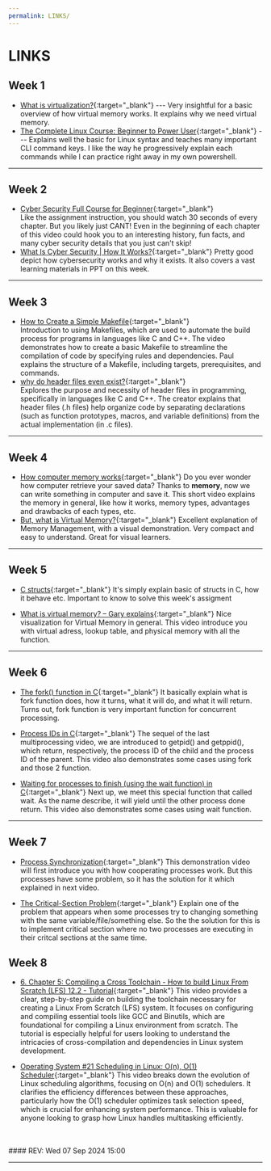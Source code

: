 ```yaml
---
permalink: LINKS/
---
```


# LINKS

## Week 1

* [What is virtualization?](https://www.youtube.com/watch?v=5lFnKYCZT5o){:target="_blank"} ---
  Very insightful for a basic overview of how virtual memory works. It explains why we need virtual memory.
* [The Complete Linux Course: Beginner to Power User](https://youtu.be/wBp0Rb-ZJak){:target="_blank"} ---
  Explains well the basic for Linux syntax and teaches many important CLI command keys. I like the way he progressively explain each commands while I can practice right away in my own powershell.

---

## Week 2

* [Cyber Security Full Course for Beginner](https://youtu.be/U_P23SqJaDc){:target="_blank"}  
  Like the assignment instruction, you should watch 30 seconds of every chapter. But you likely just CANT! Even in the beginning of each chapter of this video could hook you to an interesting history, fun facts, and many cyber security details that you just can't skip!
* [What Is Cyber Security | How It Works?](https://www.youtube.com/watch?v=inWWhr5tnEA){:target="_blank"} 
  Pretty good depict how cybersecurity works and why it exists. It also covers a vast learning materials in PPT on this week.

---

## Week 3

* [How to Create a Simple Makefile](https://www.youtube.com/watch?v=_r7i5X0rXJk&ab_channel=PaulProgramming){:target="_blank"}  
  Introduction to using Makefiles, which are used to automate the build process for programs in languages like C and C++. The video demonstrates how to create a basic Makefile to streamline the compilation of code by specifying rules and dependencies. Paul explains the structure of a Makefile, including targets, prerequisites, and commands.
* [why do header files even exist?](https://www.youtube.com/watch?v=tOQZlD-0Scc){:target="_blank"}  
  Explores the purpose and necessity of header files in programming, specifically in languages like C and C++. The creator explains that header files (.h files) help organize code by separating declarations (such as function prototypes, macros, and variable definitions) from the actual implementation (in .c files).

---

## Week 4

* [How computer memory works](https://www.youtube.com/watch?v=p3q5zWCw8J4){:target="_blank"}
  Do you ever wonder how computer retrieve your saved data? Thanks to **memory**, now we can write something in computer and save it. This short video explains the memory in general, like how it works, memory types, advantages and drawbacks of each types, etc.
* [But, what is Virtual Memory?](https://www.youtube.com/watch?v=A9WLYbE0p-I){:target="_blank"}
  Excellent explanation of Memory Management, with a visual demonstration. Very compact and easy to understand. Great for visual learners.

---

## Week 5

* [C structs](https://youtu.be/oKXP1HZ8xIs?si=ulpVGxQ4cNH92Bj6){:target="_blank"}
  It's simply explain basic of structs in C, how it behave etc. Important to know to solve this week's assigment

* [What is virtual memory? – Gary explains](https://youtu.be/2quKyPnUShQ?si=m2AVfDFxbcKOzfpi){:target="_blank"}
  Nice visualization for Virtual Memory in general. This video introduce you with virtual adress, lookup table, and physical memory with all the function.

---

## Week 6

* [The fork() function in C](https://www.youtube.com/watch?v=cex9XrZCU14){:target="_blank"}
  It basically explain what is fork function does, how it turns, what it will do, and what it will return. Turns out, fork function is very important function for concurrent processing.

* [Process IDs in C](https://www.youtube.com/watch?v=PZrQ4eGm-hM&t=394s){:target="_blank"}
  The sequel of the last multiprocessing video, we are introduced to getpid() and getppid(), which return, respectively, the process ID of the child and the process ID of the parent. This video also demonstrates some cases using fork and those 2 function.

* [Waiting for processes to finish (using the wait function) in C](https://youtu.be/tcYo6hipaSA?si=Bd9dh-nNLMXdfTe3){:target="_blank"}
  Next up, we meet this special function that called wait. As the name describe, it will yield until the other process done return. This video also demonstrates some cases using wait function.

---

## Week 7

* [Process Synchronization](https://youtu.be/ph2awKa8r5Y?si=EvWPdcVUKuGmNC4j){:target="_blank"}
  This demonstration video will first introduce you with how cooperating processes work. But this processes have some problem, so it has the solution for it which  explained in next video.

* [The Critical-Section Problem](https://youtu.be/UtEORPakw5Y?si=9F0esyWmKpHWvQu2){:target="_blank"}
  Explain one of the problem that appears when some processes try to changing something with the same variable/file/something else. So the the solution for this is to implement critical section where no two processes are executing in their critcal sections at the same time.

## Week 8

* [6. Chapter 5: Compiling a Cross Toolchain - How to build Linux From Scratch (LFS) 12.2 - Tutorial](https://www.youtube.com/watch?v=vMdPHpPiy4Q&list=PLyc5xVO2uDsDzdT8lkx430hZ-gY69wgS3&index=7&t=7s){:target="_blank"}
  This video provides a clear, step-by-step guide on building the toolchain necessary for creating a Linux From Scratch (LFS) system. It focuses on configuring and compiling essential tools like GCC and Binutils, which are foundational for compiling a Linux environment from scratch. The tutorial is especially helpful for users looking to understand the intricacies of cross-compilation and dependencies in Linux system development.

* [Operating System #21 Scheduling in Linux: O(n), O(1) Scheduler](https://www.youtube.com/watch?v=vF3KKMI3_1s){:target="_blank"}
  This video breaks down the evolution of Linux scheduling algorithms, focusing on O(n) and O(1) schedulers. It clarifies the efficiency differences between these approaches, particularly how the O(1) scheduler optimizes task selection speed, which is crucial for enhancing system performance. This is valuable for anyone looking to grasp how Linux handles multitasking efficiently.

<br>
<br>
#### REV: Wed 07 Sep 2024 15:00
<hr>

